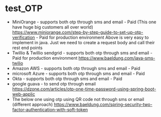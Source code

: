 # test_OTP
* MiniOrange - supports both otp through sms and email - Paid (This one have huge big customers all over world)
  https://www.miniorange.com/step-by-step-guide-to-set-up-otp-verification - Paid for production environment
  Above is very easy to implement in java. Just we need to create a request body and call their rest end points
* Twillio & Twillio sendgrid - supports both otp through sms and email - Paid for production environment
  https://www.baeldung.com/java-sms-twilio
* Amazon AWS - supports both otp through sms and email - Paid
* microsoft Azure - supports both otp through sms and email - Paid
* Okta - supports both otp through sms and email - Paid
* google guava - to send otp through email
  https://dzone.com/articles/otp-one-time-password-using-spring-boot-web-applic
* The below one using otp using QR code not through sms or email (different approach)
  https://www.baeldung.com/spring-security-two-factor-authentication-with-soft-token
